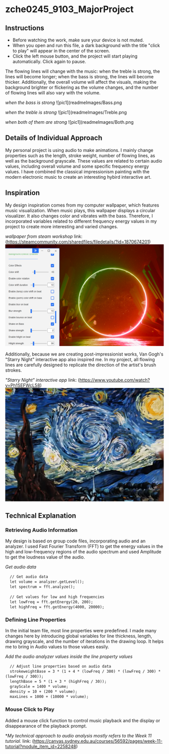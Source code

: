 # zche0245_9103_MajorProject
## **Instructions**
- Before watching the work, make sure your device is not muted.
- When you open and run this file, a dark background with the title "click to play" will appear in the center of the screen.
- Click the left mouse button, and the project will start playing automatically. Click again to pause.
  
The flowing lines will change with the music: when the treble is strong, the lines will become longer; when the bass is strong, the lines will become thicker. Additionally, the overall volume will affect the visuals, making the background brighter or flickering as the volume changes, and the number of flowing lines will also vary with the volume.

*when the bass is strong*
![pic1](readmeImages/Bass.png

*when the treble is strong*
![pic1](readmeImages/Treble.png

*when both of them are strong*
![pic1](readmeImages/Both.png

## **Details of Individual Approach**
My personal project is using audio to make animations. I mainly change properties such as the length, stroke weight, number of flowing lines, as well as the background grayscale. These values are related to certain audio values, including overall volume and some specific frequency energy values.
I have combined the classical impressionism painting with the modern electronic music to create an interesting hybird interactive art.
## **Inspiration**
My design inspiration comes from my computer wallpaper, which features music visualization. When music plays, this wallpaper displays a circular visualizer. It also changes color and vibrates with the bass. Therefore, I incorporated variables related to different frequency energy values in my project to create more interesting and varied changes.

*wallpaper from steam workshop* link: (https://steamcommunity.com/sharedfiles/filedetails/?id=1870674201)
![pic1](readmeImages/wallpaper.png)

Additionally, because we are creating post-impressionist works, Van Gogh's "Starry Night" interactive app also inspired me. In my project, all flowing lines are carefully designed to replicate the direction of the artist's brush strokes.

*"Starry Night" interactive app* link: (https://www.youtube.com/watch?v=Ph1SEFWcL58)
![pic1](readmeImages/starrynight.png)

## **Technical Explanation**
### Retrieving Audio Information
My design is based on group code files, incorporating audio and an analyzer. I used Fast Fourier Transform (FFT) to get the energy values in the high and low-frequency regions of the audio spectrum and used Amplitude to get the loudness value of the audio.

*Get audio data*
```
  // Get audio data
  let volume = analyzer.getLevel();
  let spectrum = fft.analyze();
  
  // Get values for low and high frequencies
  let lowFreq = fft.getEnergy(20, 200);
  let highFreq = fft.getEnergy(4000, 20000);
```
### Defining Line Properties
In the initial team file, most line properties were predefined. I made many changes here by introducing global variables for line thickness, length, drawing grayscale, and the number of iterations in the drawing loop. It helps me to bring in Audio values to those values easily.

*Add the audio analyzer values inside the line property values*
```
  // Adjust line properties based on audio data
  strokeweightBase = 3 * (1 + 4 * (lowFreq / 300) * (lowFreq / 300) * (lowFreq / 300));
  lengthBase = 5 * (1 + 3 * (highFreq / 30));
  grayScale = 1400 * volume;
  density = 10 + (200 * volume);
  maxLines = 1000 + (10000 * volume);
```

### Mouse Click to Play
Added a mouse click function to control music playback and the display or disappearance of the playback prompt.

**My technical approach to audio analysis mostly refers to the Week 11 tutorial.* link: (https://canvas.sydney.edu.au/courses/56592/pages/week-11-tutorial?module_item_id=2258248)
